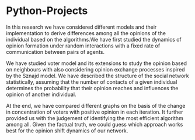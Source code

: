 # Python-Projects

In this research we have considered different models and their implementation to 
derive differences among all the opinions of the individual based on the 
algorithms.We have first studied the dynamics of opinion formation under random 
interactions with a fixed rate of communication between pairs of agents.

We have studied voter model and its extensions to study the opinion based on neighbours with 
also considering opinion exchange processes inspired by the Sznajd model. We have 
described the structure of the social network statistically, assuming that the number of 
contacts of a given individual determines the probability that their opinion reaches 
and influences the opinion of another individual.

At the end, we have compared different graphs on the basis of the change in 
concentration of voters with positive opinion in each iteration. It further provided us 
with the judgement of identifying the most efficient algorithm among all.
Given the factual truth, we could guess which approach works best for the opinion 
shift dynamics of our network.
